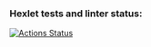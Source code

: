 ### Hexlet tests and linter status:
[![Actions Status](https://github.com/ElsaAkhmatyanova/java-project-72/actions/workflows/hexlet-check.yml/badge.svg)](https://github.com/ElsaAkhmatyanova/java-project-72/actions)